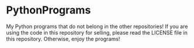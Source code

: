# PythonPrograms
My Python programs that do not belong in the other repositories!  If you are using the code in this repository for selling, please read the LICENSE file in this repository.  Otherwise, enjoy the programs!
